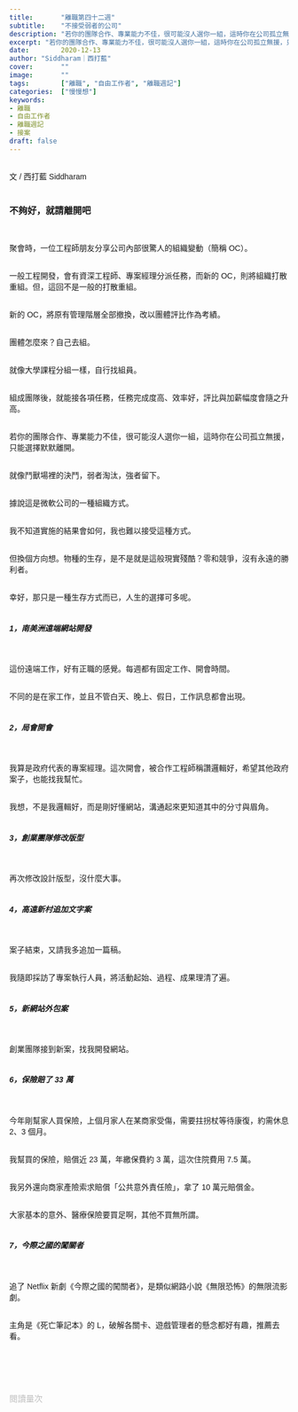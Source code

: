 ```yaml
---
title:       "離職第四十二週"
subtitle:    "不接受弱者的公司"
description: "若你的團隊合作、專業能力不佳，很可能沒人選你一組，這時你在公司孤立無援，只能選擇默默離開..."
excerpt: "若你的團隊合作、專業能力不佳，很可能沒人選你一組，這時你在公司孤立無援，只能選擇默默離開..."
date:        2020-12-13
author: "Siddharam｜西打藍"
cover:       ""
image:       ""
tags:        ["離職", "自由工作者", "離職週記"]
categories:  ["慢慢想"]
keywords:
- 離職
- 自由工作者
- 離職週記
- 接案
draft: false
---
```


<article style="font-family: 'Noto Sans TC', '微軟正黑體', sans-serif; font-weight: 300;">

<br>文 / 西打藍 Siddharam<br><br>

<h3 class="article-h1-color">不夠好，就請離開吧</h3><br>

聚會時，一位工程師朋友分享公司內部很驚人的組織變動（簡稱 OC）。<br><br>

一般工程開發，會有資深工程師、專案經理分派任務，而新的 OC，則將組織打散重組。但，這回不是一般的打散重組。<br><br>

新的 OC，將原有管理階層全部撤換，改以團體評比作為考績。<br><br>

團體怎麼來？自己去組。<br><br>

就像大學課程分組一樣，自行找組員。<br><br>

組成團隊後，就能接各項任務，任務完成度高、效率好，評比與加薪幅度會隨之升高。<br><br>

若你的團隊合作、專業能力不佳，很可能沒人選你一組，這時你在公司孤立無援，只能選擇默默離開。<br><br>

就像鬥獸場裡的決鬥，弱者淘汰，強者留下。<br><br>

據說這是微軟公司的一種組織方式。<br><br>

我不知道實施的結果會如何，我也難以接受這種方式。<br><br>

但換個方向想。物種的生存，是不是就是這般現實殘酷？零和競爭，沒有永遠的勝利者。<br><br>

幸好，那只是一種生存方式而已，人生的選擇可多呢。<br><br>



<h5 class="article-h1-color">1，南美洲遠端網站開發</h5><br>

這份遠端工作，好有正職的感覺。每週都有固定工作、開會時間。<br><br>

不同的是在家工作，並且不管白天、晚上、假日，工作訊息都會出現。<br><br>


<h5 class="article-h1-color">2，局會開會</h5><br>

我算是政府代表的專案經理。這次開會，被合作工程師稱讚邏輯好，希望其他政府案子，也能找我幫忙。<br><br>

我想，不是我邏輯好，而是剛好懂網站，溝通起來更知道其中的分寸與眉角。<br><br>


<h5 class="article-h1-color">3，創業團隊修改版型</h5><br>

再次修改設計版型，沒什麼大事。<br><br>


<h5 class="article-h1-color">4，高遠新村追加文字案</h5><br>

案子結束，又請我多追加一篇稿。<br><br>

我隨即採訪了專案執行人員，將活動起始、過程、成果理清了遍。<br><br>


<h5 class="article-h1-color">5，新網站外包案</h5><br>

創業團隊接到新案，找我開發網站。<br><br>



<h5 class="article-h1-color">6，保險賠了 33 萬</h5><br>

今年剛幫家人買保險，上個月家人在某商家受傷，需要拄拐杖等待康復，約需休息 2、3 個月。<br><br>

我幫買的保險，賠償近 23 萬，年繳保費約 3 萬，這次住院費用 7.5 萬。<br><br>

我另外還向商家產險索求賠償「公共意外責任險」，拿了 10 萬元賠償金。<br><br>

大家基本的意外、醫療保險要買足啊，其他不買無所謂。<br><br>


<h5 class="article-h1-color">7，今際之國的闖關者</h5><br>

追了 Netflix 新劇《今際之國的闖關者》，是類似網路小說《無限恐怖》的無限流影劇。<br><br>

主角是《死亡筆記本》的 L，破解各關卡、遊戲管理者的懸念都好有趣，推薦去看。<br><br>




<br><br><br>

</article>

<div style="color: #bfbfbf; font-size: 15px;" id="busuanzi_container_page_pv">
  閱讀量<span id="busuanzi_value_page_pv"></span>次
</div>




<script src="../../js/post.js"></script>




